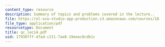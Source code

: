 ```yaml
---
content_type: resource
description: Summary of topics and problems covered in the lecture..
file: https://ol-ocw-studio-app-production.s3.amazonaws.com/courses/18-435j-quantum-computation-fall-2003/17936fff47adc2117ae819eeec8cdb1c_qc_lec14.pdf
file_type: application/pdf
resourcetype: Document
title: qc_lec14.pdf
uid: 17936fff-47ad-c211-7ae8-19eeec8cdb1c
---
```

